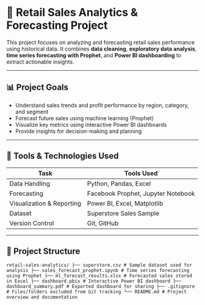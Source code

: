 # 🛒 Retail Sales Analytics & Forecasting Project

This project focuses on analyzing and forecasting retail sales performance using historical data. It combines **data cleaning**, **exploratory data analysis**, **time series forecasting with Prophet**, and **Power BI dashboarding** to extract actionable insights.

---

## 📊 Project Goals

- Understand sales trends and profit performance by region, category, and segment
- Forecast future sales using machine learning (Prophet)
- Visualize key metrics using interactive Power BI dashboards
- Provide insights for decision-making and planning

---

## 🧰 Tools & Technologies Used

| Task                         | Tools Used                        |
|------------------------------|-----------------------------------|
| Data Handling                | Python, Pandas, Excel             |
| Forecasting                  | Facebook Prophet, Jupyter Notebook |
| Visualization & Reporting    | Power BI, Excel, Matplotlib       |
| Dataset                      | Superstore Sales Sample           |
| Version Control              | Git, GitHub                       |

---

## 📁 Project Structure

 ``` retail-sales-analytics/ ├── superstore.csv # Sample dataset used for analysis ├── sales_forecast_prophet.ipynb # Time series forecasting using Prophet ├── ml_forecast_results.xlsx # Forecasted sales stored in Excel ├── dashboard.pbix # Interactive Power BI dashboard ├── dashboard_summary.pdf # Exported dashboard for sharing ├── .gitignore # Files/folders excluded from Git tracking └── README.md # Project overview and documentation ```
